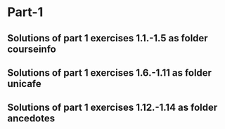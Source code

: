 # Part-1

## Solutions of part 1 exercises 1.1.-1.5 as folder courseinfo
## Solutions of part 1 exercises 1.6.-1.11 as folder unicafe
## Solutions of part 1 exercises 1.12.-1.14 as folder ancedotes
